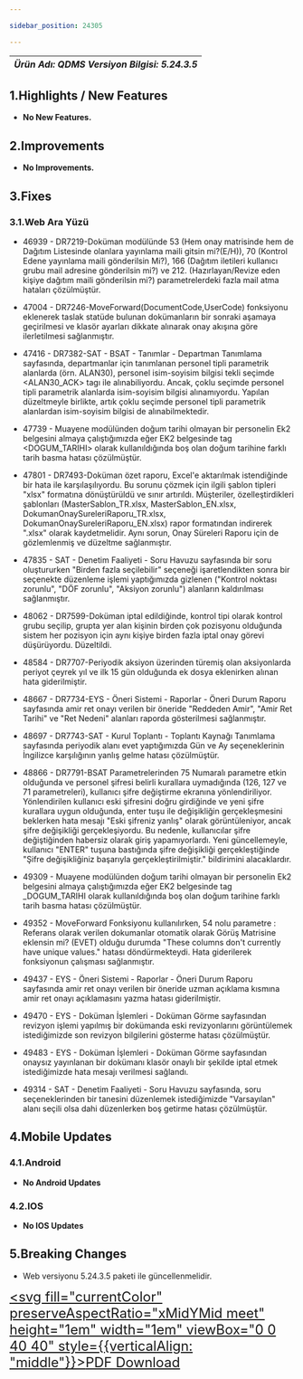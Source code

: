 ```yaml
---

sidebar_position: 24305

---
```

| ***Ürün Adı: QDMS   Versiyon Bilgisi: 5.24.3.5*** |
|-----------------------------------------------|

## 1.Highlights / New Features

- **No New Features.**

## 2.Improvements

- **No Improvements.**

## 3.Fixes

### 3.1.Web Ara Yüzü

- 46939 - DR7219-Doküman modülünde 53 (Hem onay matrisinde hem de Dağıtım Listesinde olanlara yayınlama maili gitsin mi?(E/H)), 70 (Kontrol Edene yayınlama maili gönderilsin Mi?), 166 (Dağıtım iletileri kullanıcı grubu mail adresine gönderilsin mi?) ve 212. (Hazırlayan/Revize eden kişiye dağıtım maili gönderilsin mi?) parametrelerdeki fazla mail atma hataları çözülmüştür.

- 47004 - DR7246-MoveForward(DocumentCode,UserCode) fonksiyonu eklenerek taslak statüde bulunan dokümanların bir sonraki aşamaya geçirilmesi ve klasör ayarları dikkate alınarak onay akışına göre ilerletilmesi sağlanmıştır.

- 47416 - DR7382-SAT - BSAT - Tanımlar - Departman Tanımlama sayfasında, departmanlar için tanımlanan personel tipli parametrik alanlarda (örn. ALAN30), personel isim-soyisim bilgisi tekli seçimde <ALAN30_ACK> tagı ile alınabiliyordu. Ancak, çoklu seçimde personel tipli parametrik alanlarda isim-soyisim bilgisi alınamıyordu. Yapılan düzeltmeyle birlikte, artık çoklu seçimde personel tipli parametrik alanlardan isim-soyisim bilgisi de alınabilmektedir.

- 47739 - Muayene modülünden doğum tarihi olmayan bir personelin Ek2 belgesini almaya çalıştığımızda eğer EK2 belgesinde tag <DOGUM_TARIHI> olarak kullanıldığında boş olan doğum tarihine farklı tarih basma hatası çözülmüştür.

- 47801 - DR7493-Doküman özet raporu, Excel'e aktarılmak istendiğinde bir hata ile karşılaşılıyordu. Bu sorunu çözmek için ilgili şablon tipleri "xlsx" formatına dönüştürüldü ve sınır artırıldı. Müşteriler, özelleştirdikleri şablonları (MasterSablon_TR.xlsx, MasterSablon_EN.xlsx, DokumanOnaySureleriRaporu_TR.xlsx, DokumanOnaySureleriRaporu_EN.xlsx) rapor formatından indirerek ".xlsx" olarak kaydetmelidir. Aynı sorun, Onay Süreleri Raporu için de gözlemlenmiş ve düzeltme sağlanmıştır.

- 47835 - SAT - Denetim Faaliyeti - Soru Havuzu sayfasında bir soru oluştururken "Birden fazla seçilebilir" seçeneği işaretlendikten sonra bir seçenekte düzenleme işlemi yaptığımızda gizlenen ("Kontrol noktası zorunlu", "DÖF zorunlu", "Aksiyon zorunlu") alanların kaldırılması sağlanmıştır.

- 48062 - DR7599-Doküman iptal edildiğinde, kontrol tipi olarak kontrol grubu seçilip, grupta yer alan kişinin birden çok pozisyonu olduğunda sistem her pozisyon için aynı kişiye birden fazla iptal onay görevi düşürüyordu. Düzeltildi.

- 48584 - DR7707-Periyodik aksiyon üzerinden türemiş olan aksiyonlarda periyot çeyrek yıl ve ilk 15 gün olduğunda ek dosya eklenirken alınan hata giderilmiştir.

- 48667 - DR7734-EYS - Öneri Sistemi - Raporlar - Öneri Durum Raporu sayfasında amir ret onayı verilen bir öneride "Reddeden Amir", "Amir Ret Tarihi" ve "Ret Nedeni" alanları raporda gösterilmesi sağlanmıştır.

- 48697 - DR7743-SAT - Kurul Toplantı - Toplantı Kaynağı Tanımlama sayfasında periyodik alanı evet yaptığımızda Gün ve Ay seçeneklerinin İngilizce karşılığının yanlış gelme hatası çözülmüştür.

- 48866 - DR7791-BSAT Parametrelerinden 75 Numaralı parametre etkin olduğunda ve personel şifresi belirli kurallara uymadığında (126, 127 ve 71 parametreleri), kullanıcı şifre değiştirme ekranına yönlendiriliyor. Yönlendirilen kullanıcı eski şifresini doğru girdiğinde ve yeni şifre kurallara uygun olduğunda, enter tuşu ile değişikliğin gerçekleşmesini beklerken hata mesajı "Eski şifreniz yanlış" olarak görüntüleniyor, ancak şifre değişikliği gerçekleşiyordu. Bu nedenle, kullanıcılar şifre değiştiğinden habersiz olarak giriş yapamıyorlardı. Yeni güncellemeyle, kullanıcı "ENTER" tuşuna bastığında şifre değişikliği gerçekleştiğinde "Şifre değişikliğiniz başarıyla gerçekleştirilmiştir." bildirimini alacaklardır.

- 49309 - Muayene modülünden doğum tarihi olmayan bir personelin Ek2 belgesini almaya çalıştığımızda eğer EK2 belgesinde tag _DOGUM_TARIHI olarak kullanıldığında boş olan doğum tarihine farklı tarih basma hatası çözülmüştür.

- 49352 - MoveForward Fonksiyonu kullanılırken, 54 nolu parametre : Referans olarak verilen dokumanlar otomatik olarak Görüş Matrisine eklensin mi? (EVET) olduğu durumda "These columns don't currently have unique values." hatası döndürmekteydi. Hata giderilerek fonksiyonun çalışması sağlanmıştır.

- 49437 - EYS - Öneri Sistemi - Raporlar - Öneri Durum Raporu sayfasında amir ret onayı verilen bir öneride uzman açıklama kısmına amir ret onayı açıklamasını yazma hatası giderilmiştir.

- 49470 - EYS - Doküman İşlemleri - Doküman Görme sayfasından revizyon işlemi yapılmış bir dokümanda eski revizyonlarını görüntülemek istediğimizde son revizyon bilgilerini gösterme hatası çözülmüştür.

- 49483 - EYS - Doküman İşlemleri - Doküman Görme sayfasından onaysız yayınlanan bir dokümanı klasör onaylı bir şekilde iptal etmek istediğimizde hata mesajı verilmesi sağlandı.

- 49314 - SAT - Denetim Faaliyeti - Soru Havuzu sayfasında, soru seçeneklerinden bir tanesini düzenlemek istediğimizde "Varsayılan" alanı seçili olsa dahi düzenlerken boş getirme hatası çözülmüştür.

## 4.Mobile Updates

### 4.1.Android

- **No Android Updates**

### 4.2.IOS

- **No IOS Updates**

## 5.Breaking Changes

- Web versiyonu 5.24.3.5 paketi ile güncellenmelidir.


<font size="5"><a href="https://portal.synergynow.io/#/_redirect/QGaWbpJ8U6fat1gdvHCT5f"  target="_blank"><svg fill="currentColor" preserveAspectRatio="xMidYMid meet" height="1em" width="1em" viewBox="0 0 40 40" style={{verticalAlign: "middle"}}><g><path d="m35.8 8.5q0.6 0.6 1 1.7t0.5 1.9v25.8q0 0.8-0.6 1.5t-1.6 0.6h-30q-0.9 0-1.5-0.6t-0.6-1.5v-35.8q0-0.8 0.6-1.5t1.5-0.6h20q0.9 0 2 0.4t1.7 1.1z m-9.9-5.5v8.4h8.4q-0.3-0.6-0.5-0.9l-7-7q-0.3-0.2-0.9-0.5z m8.5 34.1v-22.8h-9.3q-0.9 0-1.5-0.6t-0.6-1.6v-9.2h-17.1v34.2h28.5z m-11.4-13.2q0.7 0.6 1.8 1.3 1.3-0.2 2.6-0.2 3.3 0 4 1.1 0.4 0.5 0 1.2 0 0 0 0l0 0v0.1q-0.2 0.8-1.6 0.8-1.1 0-2.6-0.4t-2.9-1.2q-4.9 0.5-8.7 1.8-3.4 5.9-5.4 5.9-0.4 0-0.7-0.2l-0.5-0.2q0-0.1-0.1-0.2-0.3-0.2-0.2-0.8 0.2-0.8 1.3-2t2.9-2.1q0.3-0.2 0.5 0.1 0.1 0 0.1 0.1 1.1-1.9 2.4-4.4 1.5-3.1 2.3-5.9-0.5-1.8-0.7-3.5t0.2-2.9q0.2-0.9 0.9-0.9h0.5q0.5 0 0.8 0.4 0.4 0.4 0.2 1.5-0.1 0.1-0.1 0.2 0 0 0 0.1v0.7q0 2.8-0.3 4.3 1.2 3.7 3.3 5.3z m-12.9 9.2q1.2-0.6 3.1-3.5-1.2 0.8-2 1.8t-1.1 1.7z m8.9-20.6q-0.4 1-0.1 3 0.1-0.2 0.2-1 0-0.1 0.1-0.9 0.1-0.1 0.1-0.2 0-0.1 0-0.1t0 0 0 0q0-0.5-0.3-0.8 0 0 0 0v0z m-2.8 14.8q3-1.2 6.4-1.8-0.1 0-0.3-0.2t-0.4-0.3q-1.7-1.5-2.8-4-0.6 2-1.9 4.4-0.7 1.3-1 1.9z m14.4-0.4q-0.5-0.5-3.1-0.5 1.7 0.6 2.8 0.6 0.3 0 0.4 0 0 0-0.1-0.1z"></path></g></svg>PDF Download</a></font>
